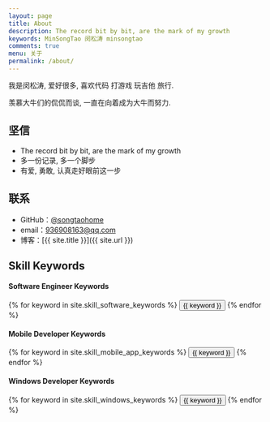 ```yaml
---
layout: page
title: About
description: The record bit by bit, are the mark of my growth
keywords: MinSongTao 闵松涛 minsongtao
comments: true
menu: 关于
permalink: /about/
---
```


我是闵松涛, 爱好很多, 喜欢代码  打游戏  玩吉他  旅行.

羡慕大牛们的侃侃而谈, 一直在向着成为大牛而努力. 

## 坚信

* The record bit by bit, are the mark of my growth
* 多一份记录, 多一个脚步
* 有爱, 勇敢, 认真走好眼前这一步

## 联系

* GitHub：[@songtaohome](https://github.com/songtaohome)
* email：936908163@qq.com
* 博客：[{{ site.title }}]({{ site.url }})

## Skill Keywords

#### Software Engineer Keywords
<div class="btn-inline">
    {% for keyword in site.skill_software_keywords %}
    <button class="btn btn-outline" type="button">{{ keyword }}</button>
    {% endfor %}
</div>

#### Mobile Developer Keywords
<div class="btn-inline">
    {% for keyword in site.skill_mobile_app_keywords %}
    <button class="btn btn-outline" type="button">{{ keyword }}</button>
    {% endfor %}
</div>

#### Windows Developer Keywords
<div class="btn-inline">
    {% for keyword in site.skill_windows_keywords %}
    <button class="btn btn-outline" type="button">{{ keyword }}</button>
    {% endfor %}
</div>
